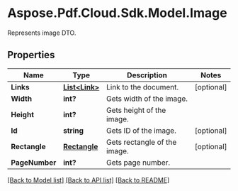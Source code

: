﻿# Aspose.Pdf.Cloud.Sdk.Model.Image
Represents image DTO.

## Properties

Name | Type | Description | Notes
------------ | ------------- | ------------- | -------------
**Links** | [**List&lt;Link&gt;**](Link.md) | Link to the document. | [optional] 
**Width** | **int?** | Gets width of the image. | 
**Height** | **int?** | Gets height of the image. | 
**Id** | **string** | Gets ID of the image. | [optional] 
**Rectangle** | [**Rectangle**](Rectangle.md) | Gets rectangle of the image. | [optional] 
**PageNumber** | **int?** | Gets page number. | 

[[Back to Model list]](../README.md#documentation-for-models) [[Back to API list]](../README.md#documentation-for-api-endpoints) [[Back to README]](../README.md)

